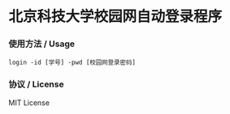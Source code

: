 # 北京科技大学校园网自动登录程序

### 使用方法 / Usage

    login -id [学号] -pwd [校园网登录密码]

### 协议 / License

MIT License
